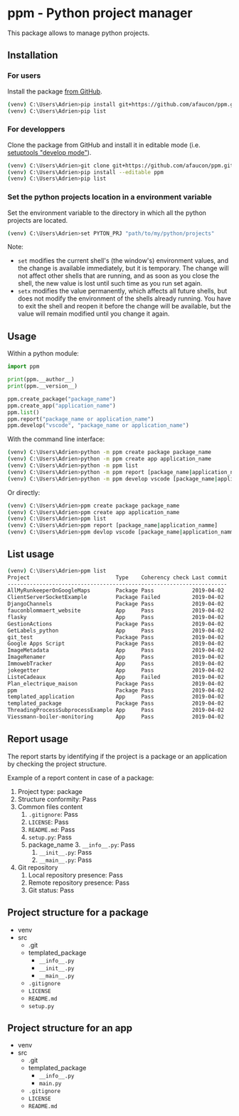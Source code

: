 # ppm - Python project manager

This package allows to manage python projects.

## Installation

### For users

Install the package [from GitHub](https://pip.pypa.io/en/stable/reference/pip_install/#git).

```bash
(venv) C:\Users\Adrien>pip install git+https://github.com/afaucon/ppm.git@v0.0.1
(venv) C:\Users\Adrien>pip list
```

### For developpers

Clone the package from GitHub and install it in editable mode (i.e. [setuptools "develop mode"](https://setuptools.readthedocs.io/en/latest/setuptools.html#development-mode)).

```bash
(venv) C:\Users\Adrien>git clone git+https://github.com/afaucon/ppm.git
(venv) C:\Users\Adrien>pip install --editable ppm
(venv) C:\Users\Adrien>pip list
```

### Set the python projects location in a environment variable

Set the environment variable to the directory in which all the python projects are located.

```bash
(venv) C:\Users\Adrien>set PYTON_PRJ "path/to/my/python/projects"
```

Note:

- `set` modifies the current shell's (the window's) environment values, and the change is available
immediately, but it is temporary. The change will not affect other shells that are running, and as soon as
you close the shell, the new value is lost until such time as you run set again.
- `setx` modifies the value permanently, which affects all future shells, but does not modify the
environment of the shells already running. You have to exit the shell and reopen it before the change will
be available, but the value will remain modified until you change it again.

## Usage

Within a python module:

```python
import ppm

print(ppm.__author__)
print(ppm.__version__)

ppm.create_package("package_name")
ppm.create_app("application_name")
ppm.list()
ppm.report("package_name or application_name")
ppm.develop("vscode", "package_name or application_name")
```

With the command line interface:

```bash
(venv) C:\Users\Adrien>python -m ppm create package package_name
(venv) C:\Users\Adrien>python -m ppm create app application_name
(venv) C:\Users\Adrien>python -m ppm list
(venv) C:\Users\Adrien>python -m ppm report [package_name|application_namme]
(venv) C:\Users\Adrien>python -m ppm develop vscode [package_name|application_namme]
```

Or directly:

```bash
(venv) C:\Users\Adrien>ppm create package package_name
(venv) C:\Users\Adrien>ppm create app application_name
(venv) C:\Users\Adrien>ppm list
(venv) C:\Users\Adrien>ppm report [package_name|application_namme]
(venv) C:\Users\Adrien>ppm devlop vscode [package_name|application_namme]
```

## List usage

```bash
(venv) C:\Users\Adrien>ppm list
Project                           Type    Coherency check Last commit
---------------------------------------------------------------------
AllMyRunkeeperOnGoogleMaps        Package Pass            2019-04-02
ClientServerSocketExample         Package Failed          2019-04-02
DjangoChannels                    Package Pass            2019-04-02
fauconblommaert_website           App     Pass            2019-04-02
flasky                            App     Pass            2019-04-02
GestionActions                    Package Pass            2019-04-02
GetLabels_python                  App     Pass            2019-04-02
git_test                          Package Pass            2019-04-02
Google Apps Script                Package Pass            2019-04-02
ImageMetadata                     App     Pass            2019-04-02
ImageRenamer                      App     Pass            2019-04-02
ImmowebTracker                    App     Pass            2019-04-02
jokegetter                        App     Pass            2019-04-02
ListeCadeaux                      App     Failed          2019-04-02
Plan_electrique_maison            Package Pass            2019-04-02
ppm                               Package Pass            2019-04-02
templated_application             App     Pass            2019-04-02
templated_package                 Package Pass            2019-04-02
ThreadingProcessSubprocessExample App     Pass            2019-04-02
Viessmann-boiler-monitoring       App     Pass            2019-04-02
```

## Report usage

The report starts by identifying if the project is a package or an application by checking the project structure.

Example of a report content in case of a package:

1. Project type: package
2. Structure conformity: Pass
3. Common files content
   1. `.gitignore`: Pass
   2. `LICENSE`: Pass
   3. `README.md`: Pass
   4. `setup.py`: Pass
   5. package_name
      3. `__info__.py`: Pass
      1. `__init__.py`: Pass
      2. `__main__.py`: Pass
4. Git repository
   1. Local repository presence: Pass
   2. Remote repository presence: Pass
   3. Git status: Pass

## Project structure for a package

- venv
- src
  - .git
  - templated_package
    - `__info__.py`
    - `__init__.py`
    - `__main__.py`
  - `.gitignore`
  - `LICENSE`
  - `README.md`
  - `setup.py`

## Project structure for an app

- venv
- src
  - .git
  - templated_package
    - `__info__.py`
    - `main.py`
  - `.gitignore`
  - `LICENSE`
  - `README.md`
